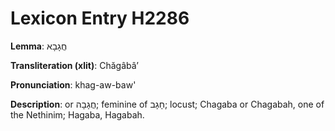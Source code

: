 # Lexicon Entry H2286

**Lemma**: חֲגָבָא

**Transliteration (xlit)**: Chăgâbâʼ

**Pronunciation**: khag-aw-baw'

**Description**:
or חֲגָבָה; feminine of חָגָב; locust; Chagaba or Chagabah, one of the Nethinim; Hagaba, Hagabah.
